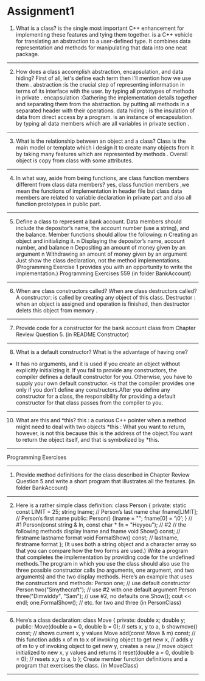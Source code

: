 # Assignment1
1. What is a class?
is the single most important C++ enhancement for implementing these features and tying them together. is a C++ vehicle for 
translating an abstraction to a user-defined type. It combines data representation and methods for manipulating 
that data into one neat package.
______________________________________________________________________________________________________________________________
2. How does a class accomplish abstraction, encapsulation, and data hiding? First of all, let's define each term then
i'll mention how we use them . 
abstraction :is the crucial step of representing information in terms of its interface with the user.
by typing all prototypes of methods in private .
encapsulation :Gathering the implementation details together and separating them from the abstraction.
by putting all methods in a separated header with their operations.
data hiding : is the insulation of data from direct access by a program. is an instance of encapsulation.
by typing all data members which are all variables in private section .
______________________________________________________________________________________________________________________________
3. What is the relationship between an object and a class?
Class is the main model or template which i design it to create many objects from it by taking many features
which are represented by methods . Overall object is copy from class with some attributes.
______________________________________________________________________________________________________________________________
4. In what way, aside from being functions, are class function members different from class data members?
yes, class function members ,we mean the functions of implementation in header file but class data members are 
related to variable declaration in private part and also all function prototypes in public part.  
______________________________________________________________________________________________________________________________
5. Define a class to represent a bank account. Data members should include the depositor’s name, the account number
(use a string), and the balance. Member 
functions should allow the following:
n Creating an object and initializing it.
n Displaying the depositor’s name, account number, and balance
n Depositing an amount of money given by an argument
n Withdrawing an amount of money given by an argument
Just show the class declaration, not the method implementations. (Programming
Exercise 1 provides you with an opportunity to write the implementation.)
Programming Exercises 559
(in folder BankAccount)
______________________________________________________________________________________________________________________________
6. When are class constructors called? When are class destructors called?
A constructor: is called by creating any object of this class.
Destructor : when an object is assigned and operation is finished, then destructor delets this object from memory . 
______________________________________________________________________________________________________________________________
7. Provide code for a constructor for the bank account class from Chapter Review Question 5. (in README Constructor) 
______________________________________________________________________________________________________________________________
8. What is a default constructor? What is the advantage of having one?
- It has no arguments, and it is used if you create an object without explicitly initializing it. If you fail to
provide any constructors, the compiler defines a default constructor for you. Otherwise, you have to supply your own default 
constructor.
-is that the compiler provides one only if you don’t define any constructors.After you define any constructor for a class, the 
responsibility for providing a default constructor for that class passes from the compiler to you.
______________________________________________________________________________________________________________________________
10. What are this and *this?
this : a curious C++ pointer when a method might need to deal with two objects
*this : What you want to return, however, is not this because this is the address of the object.You want to return
the object itself, and that is symbolized by *this.
_____________________________________________________________________________________________________________________________
Programming Exercises
______________________
1. Provide method definitions for the class described in Chapter Review Question 5
and write a short program that illustrates all the features. (in folder BankAccount)
_____________________________________________________________________________________________________________________________
2. Here is a rather simple class definition:
class Person {
private:
static const LIMIT = 25;
string lname; // Person’s last name
char fname[LIMIT]; // Person’s first name
public:
Person() {lname = ""; fname[0] = ‘\0’; } // #1
Person(const string & ln, const char * fn = "Heyyou"); // #2
// the following methods display lname and fname
void Show() const; // firstname lastname format
void FormalShow() const; // lastname, firstname format
};
(It uses both a string object and a character array so that you can compare how
the two forms are used.) Write a program that completes the implementation by
providing code for the undefined methods.The program in which you use the class
should also use the three possible constructor calls (no arguments, one argument,
and two arguments) and the two display methods. Here’s an example that uses the
constructors and methods:
Person one; // use default constructor
Person two("Smythecraft"); // use #2 with one default argument
Person three("Dimwiddy", "Sam"); // use #2, no defaults
one.Show();
cout << endl;
one.FormalShow();
// etc. for two and three
 (in PersonClass)
______________________________________________________________________________________________________________________________
6. Here’s a class declaration:
class Move
{
private:
double x;
double y;
public:
Move(double a = 0, double b = 0); // sets x, y to a, b
showmove() const; // shows current x, y values
Move add(const Move & m) const;
// this function adds x of m to x of invoking object to get new x,
// adds y of m to y of invoking object to get new y, creates a new
// move object initialized to new x, y values and returns it
reset(double a = 0, double b = 0); // resets x,y to a, b
};
Create member function definitions and a program that exercises the class.
(in MoveClass)
______________________________________________________________________________________________________________________________
